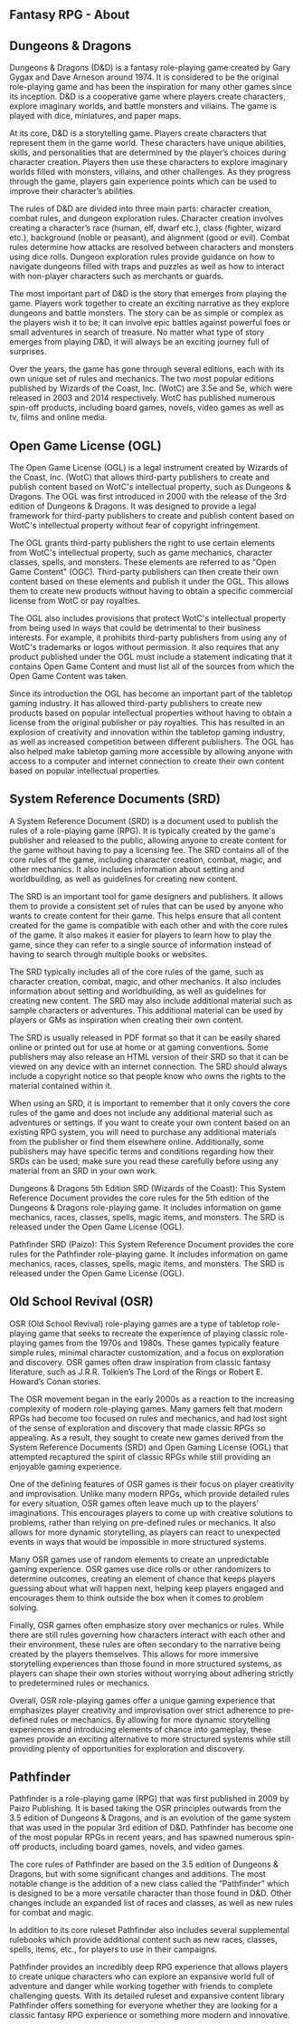 ## Fantasy RPG - About

## Dungeons & Dragons

Dungeons & Dragons (D&D) is a fantasy role-playing game created by Gary Gygax and Dave Arneson around 1974. It is considered to be the original role-playing game and has been the inspiration for many other games since its inception. D&D is a cooperative game where players create characters, explore imaginary worlds, and battle monsters and villains. The game is played with dice, miniatures, and paper maps.

At its core, D&D is a storytelling game. Players create characters that represent them in the game world. These characters have unique abilities, skills, and personalities that are determined by the player’s choices during character creation. Players then use these characters to explore imaginary worlds filled with monsters, villains, and other challenges. As they progress through the game, players gain experience points which can be used to improve their character’s abilities.

The rules of D&D are divided into three main parts: character creation, combat rules, and dungeon exploration rules. Character creation involves creating a character’s race (human, elf, dwarf etc.), class (fighter, wizard etc.), background (noble or peasant), and alignment (good or evil). Combat rules determine how attacks are resolved between characters and monsters using dice rolls. Dungeon exploration rules provide guidance on how to navigate dungeons filled with traps and puzzles as well as how to interact with non-player characters such as merchants or guards.

The most important part of D&D is the story that emerges from playing the game. Players work together to create an exciting narrative as they explore dungeons and battle monsters. The story can be as simple or complex as the players wish it to be; it can involve epic battles against powerful foes or small adventures in search of treasure. No matter what type of story emerges from playing D&D, it will always be an exciting journey full of surprises.

Over the years, the game has gone through several editions, each with its own unique set of rules and mechanics. The two most popular editions published by Wizards of the Coast, Inc. (WotC) are 3.5e and 5e, which were released in 2003 and 2014 respectively. WotC has published numerous spin-off products, including board games, novels, video games as well as tv, films and online media.

## Open Game License (OGL)

The Open Game License (OGL) is a legal instrument created by Wizards of the Coast, Inc. (WotC) that allows third-party publishers to create and publish content based on WotC's intellectual property, such as Dungeons & Dragons. The OGL was first introduced in 2000 with the release of the 3rd edition of Dungeons & Dragons. It was designed to provide a legal framework for third-party publishers to create and publish content based on WotC's intellectual property without fear of copyright infringement.

The OGL grants third-party publishers the right to use certain elements from WotC's intellectual property, such as game mechanics, character classes, spells, and monsters. These elements are referred to as "Open Game Content" (OGC). Third-party publishers can then create their own content based on these elements and publish it under the OGL. This allows them to create new products without having to obtain a specific commercial license from WotC or pay royalties.

The OGL also includes provisions that protect WotC's intellectual property from being used in ways that could be detrimental to their business interests. For example, it prohibits third-party publishers from using any of WotC's trademarks or logos without permission. It also requires that any product published under the OGL must include a statement indicating that it contains Open Game Content and must list all of the sources from which the Open Game Content was taken.

Since its introduction the OGL has become an important part of the tabletop gaming industry. It has allowed third-party publishers to create new products based on popular intellectual properties without having to obtain a license from the original publisher or pay royalties. This has resulted in an explosion of creativity and innovation within the tabletop gaming industry, as well as increased competition between different publishers. The OGL has also helped make tabletop gaming more accessible by allowing anyone with access to a computer and internet connection to create their own content based on popular intellectual properties.

## System Reference Documents (SRD)

A System Reference Document (SRD) is a document used to publish the rules of a role-playing game (RPG). It is typically created by the game's publisher and released to the public, allowing anyone to create content for the game without having to pay a licensing fee. The SRD contains all of the core rules of the game, including character creation, combat, magic, and other mechanics. It also includes information about setting and worldbuilding, as well as guidelines for creating new content.

The SRD is an important tool for game designers and publishers. It allows them to provide a consistent set of rules that can be used by anyone who wants to create content for their game. This helps ensure that all content created for the game is compatible with each other and with the core rules of the game. It also makes it easier for players to learn how to play the game, since they can refer to a single source of information instead of having to search through multiple books or websites.

The SRD typically includes all of the core rules of the game, such as character creation, combat, magic, and other mechanics. It also includes information about setting and worldbuilding, as well as guidelines for creating new content. The SRD may also include additional material such as sample characters or adventures. This additional material can be used by players or GMs as inspiration when creating their own content.

The SRD is usually released in PDF format so that it can be easily shared online or printed out for use at home or at gaming conventions. Some publishers may also release an HTML version of their SRD so that it can be viewed on any device with an internet connection. The SRD should always include a copyright notice so that people know who owns the rights to the material contained within it.

When using an SRD, it is important to remember that it only covers the core rules of the game and does not include any additional material such as adventures or settings. If you want to create your own content based on an existing RPG system, you will need to purchase any additional materials from the publisher or find them elsewhere online. Additionally, some publishers may have specific terms and conditions regarding how their SRDs can be used; make sure you read these carefully before using any material from an SRD in your own work.

Dungeons & Dragons 5th Edition SRD (Wizards of the Coast): This System Reference Document provides the core rules for the 5th edition of the Dungeons & Dragons role-playing game. It includes information on game mechanics, races, classes, spells, magic items, and monsters. The SRD is released under the Open Game License (OGL).

Pathfinder SRD (Paizo): This System Reference Document provides the core rules for the Pathfinder role-playing game. It includes information on game mechanics, races, classes, spells, magic items, and monsters. The SRD is released under the Open Game License (OGL).

## **Old School Revival (OSR)**

OSR (Old School Revival) role-playing games are a type of tabletop role-playing game that seeks to recreate the experience of playing classic role-playing games from the 1970s and 1980s. These games typically feature simple rules, minimal character customization, and a focus on exploration and discovery. OSR games often draw inspiration from classic fantasy literature, such as J.R.R. Tolkien’s The Lord of the Rings or Robert E. Howard’s Conan stories.

The OSR movement began in the early 2000s as a reaction to the increasing complexity of modern role-playing games. Many gamers felt that modern RPGs had become too focused on rules and mechanics, and had lost sight of the sense of exploration and discovery that made classic RPGs so appealing. As a result, they sought to create new games derived from the System Reference Documents (SRD) and Open Gaming License (OGL) that attempted recaptured the spirit of classic RPGs while still providing an enjoyable gaming experience.

One of the defining features of OSR games is their focus on player creativity and improvisation. Unlike many modern RPGs, which provide detailed rules for every situation, OSR games often leave much up to the players’ imaginations. This encourages players to come up with creative solutions to problems, rather than relying on pre-defined rules or mechanics. It also allows for more dynamic storytelling, as players can react to unexpected events in ways that would be impossible in more structured systems.

Many OSR games use of random elements to create an unpredictable gaming experience. OSR games use dice rolls or other randomizers to determine outcomes, creating an element of chance that keeps players guessing about what will happen next, helping keep players engaged and encourages them to think outside the box when it comes to problem solving.

Finally, OSR games often emphasize story over mechanics or rules. While there are still rules governing how characters interact with each other and their environment, these rules are often secondary to the narrative being created by the players themselves. This allows for more immersive storytelling experiences than those found in more structured systems, as players can shape their own stories without worrying about adhering strictly to predetermined rules or mechanics.

Overall, OSR role-playing games offer a unique gaming experience that emphasizes player creativity and improvisation over strict adherence to pre-defined rules or mechanics. By allowing for more dynamic storytelling experiences and introducing elements of chance into gameplay, these games provide an exciting alternative to more structured systems while still providing plenty of opportunities for exploration and discovery.

## **Pathfinder**

Pathfinder is a role-playing game (RPG) that was first published in 2009 by Paizo Publishing. It is based taking the OSR principles outwards from the 3.5 edition of Dungeons & Dragons, and is an evolution of the game system that was used in the popular 3rd edition of D&D. Pathfinder has become one of the most popular RPGs in recent years, and has spawned numerous spin-off products, including board games, novels, and video games.

The core rules of Pathfinder are based on the 3.5 edition of Dungeons & Dragons, but with some significant changes and additions. The most notable change is the addition of a new class called the “Pathfinder” which is designed to be a more versatile character than those found in D&D. Other changes include an expanded list of races and classes, as well as new rules for combat and magic.

In addition to its core ruleset Pathfinder also includes several supplemental rulebooks which provide additional content such as new races, classes, spells, items, etc., for players to use in their campaigns.

Pathfinder provides an incredibly deep RPG experience that allows players to create unique characters who can explore an expansive world full of adventure and danger while working together with friends to complete challenging quests. With its detailed ruleset and expansive content library Pathfinder offers something for everyone whether they are looking for a classic fantasy RPG experience or something more modern and innovative.